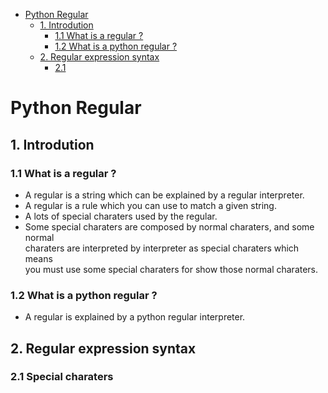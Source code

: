 
<!-- vim-markdown-toc GFM -->

* [Python Regular](#python-regular)
    * [1. Introdution](#1-introdution)
        * [1.1 What is a regular ?](#11-what-is-a-regular-)
        * [1.2 What is a python regular ?](#12-what-is-a-python-regular-)
    * [2. Regular expression syntax](#2-regular-expression-syntax)
        * [2.1](#21)

<!-- vim-markdown-toc -->

# Python Regular
## 1. Introdution
### 1.1 What is a regular ?
- A regular is a string which can be explained by a regular interpreter.  
- A regular is a rule which you can use to match a given string.  
- A lots of special charaters used by the regular.  
- Some special charaters are composed by normal charaters, and some normal  
    charaters are interpreted by interpreter as special charaters which means  
    you must use some special charaters for show those normal charaters.  
### 1.2 What is a python regular ?
- A regular is explained by a python regular interpreter.  
## 2. Regular expression syntax
### 2.1 Special charaters

